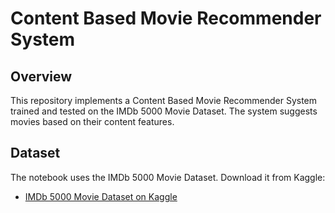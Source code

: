 # Content Based Movie Recommender System

## Overview

This repository implements a Content Based Movie Recommender System trained and tested on the IMDb 5000 Movie Dataset. The system suggests movies based on their content features.

## Dataset

The notebook uses the IMDb 5000 Movie Dataset. Download it from Kaggle:

- [IMDb 5000 Movie Dataset on Kaggle]([https://www.kaggle.com/datasets/rekhajha2409/imdb-5000-movie-dataset](https://www.kaggle.com/datasets/carolzhangdc/imdb-5000-movie-dataset))
